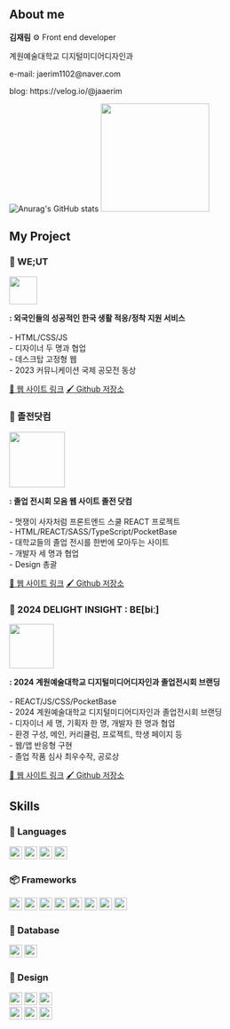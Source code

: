 
<div>
  <h2>About me</h2>
 <p><b>김재림</b> ⚙️ Front end developer</p>
  <p>계원예술대학교 디지털미디어디자인과</p>
<p>e-mail: jaerim1102@naver.com</p>
<p>blog: https://velog.io/@jaaerim </p>

  ![Anurag's GitHub stats](https://github-readme-stats.vercel.app/api?username=jaerim1102&show_icons=true&theme=radical) 
  <img height="195px" src="https://github-readme-stats.vercel.app/api/top-langs/?username=jaerim1102&layout=compact">


<h2>My Project</h2>
<h3>🌈 WE;UT</h3>
<img width="50px" src="https://github.com/user-attachments/assets/18b8dcb8-f73b-4993-a4d7-86c03797dbe6" />
<p><b>: 외국인들의 성공적인 한국 생활 적응/정착 지원 서비스</b> </br>
</br>
- HTML/CSS/JS  </br>
- 디자이너 두 명과 협업  </br>
- 데스크탑 고정형 웹  </br>
- 2023 커뮤니케이션 국제 공모전 동상
</p>

<a href="https://jaerim1102.github.io/WE.UT/">🔗 웹 사이트 링크</a> 
<a href="https://github.com/jaerim1102/WE.UT">🖌️ Github 저장소</a>  


<h3>📘 졸전닷컴</h3>
<img width="100px" src="https://github.com/user-attachments/assets/8b31a1bb-dfce-4ac6-a896-b47f8fc08347"/>
<p><b>: 졸업 전시회 모음 웹 사이트 졸전 닷컴</b></br>
</br>
 - 멋쟁이 사자처럼 프론트엔드 스쿨 REACT 프로젝트 </br>
- HTML/REACT/SASS/TypeScript/PocketBase </br>
- 대학교들의 졸업 전시를 한번에 모아두는 사이트 </br>
- 개발자 세 명과 협업 </br>
- Design 총괄
</p>

<a href="https://jjcom.netlify.app/">🔗 웹 사이트 링크</a> 
<a href="https://github.com/FRONTENDSCHOOL10/LEEKIM?tab=readme-ov-file">🖌️ Github 저장소</a>  


<h3>🧩 2024 DELIGHT INSIGHT : BE[biː] </h3>
<img width="80px" src="https://github.com/user-attachments/assets/19eafec9-94ec-41cf-ba9e-b6c9f34b0f24"/>

<p><b>: 2024 계원예술대학교 디지털미디어디자인과 졸업전시회 브랜딩</b></br>
</br>
- REACT/JS/CSS/PocketBase </br>
- 2024 계원예술대학교 디지털미디어디자인과 졸업전시회 브랜딩 </br>
- 디자이너 세 명, 기획자 한 명, 개발자 한 명과 협업 </br>
- 환경 구성, 메인, 커리큘럼, 프로젝트, 학생 페이지 등 </br>
- 웹/앱 반응형 구현 </br>
- 졸업 작품 심사 최우수작, 공로상
</p>

<a href="https://jaerim1102.github.io/WE.UT/">🔗 웹 사이트 링크</a> 
<a href="https://github.com/jaerim1102/WE.UT">🖌️ Github 저장소</a>  


<h2>Skills</h2>

<h3>📖 Languages</h3>
<img height="23px" src="https://img.shields.io/badge/html5-%23E34F26.svg?style=for-the-badge&logo=html5&logoColor=white" />
<img height="23px" src="https://img.shields.io/badge/css3-%231572B6.svg?style=for-the-badge&logo=css3&logoColor=white" />
<img height="23px" src="https://img.shields.io/badge/javascript-%23323330.svg?style=for-the-badge&logo=javascript&logoColor=%23F7DF1E" />
<img height="23px" src="https://img.shields.io/badge/TypeScript-007ACC?style=for-the-badge&logo=typescript&logoColor=white"/>

<h3>📦 Frameworks</h3>
<img height="23px" src="https://img.shields.io/badge/react-%2320232a.svg?style=for-the-badge&logo=react&logoColor=%2361DAFB" />
<img height="23px" src="https://img.shields.io/badge/React_Router-CA4245?style=for-the-badge&logo=react-router&logoColor=white"/>
<img height="23px" src="https://img.shields.io/badge/tailwindcss-%2338B2AC.svg?style=for-the-badge&logo=tailwind-css&logoColor=white" />
<img height="23px" src="https://img.shields.io/badge/SASS-hotpink.svg?style=for-the-badge&logo=SASS&logoColor=white" />
<img height="23px" src="https://img.shields.io/badge/GSAP-93CF2B?style=for-the-badge&logo=greensock&logoColor=white"/>
<img height="23px" src="https://img.shields.io/badge/Jekyll-CC0000?style=for-the-badge&logo=Jekyll&logoColor=white" />
<img height="23px" src="https://img.shields.io/badge/Node%20js-339933?style=for-the-badge&logo=nodedotjs&logoColor=white" />
<img height="23px" src="https://img.shields.io/badge/Vite-B73BFE?style=for-the-badge&logo=vite&logoColor=FFD62E"/>

<h3>💾 Database</h3>
<img height="23px" src="https://img.shields.io/badge/MongoDB-4EA94B?style=for-the-badge&logo=mongodb&logoColor=white"/>
<img height="23px" src="https://img.shields.io/badge/PocketBase-B8DBE4?style=for-the-badge&logo=PocketBase&logoColor=white" />

<h3>🎀 Design</h3>
<img height="23px" src="https://img.shields.io/badge/Adobe%20After%20Effects-9999FF.svg?style=for-the-badge&logo=Adobe%20After%20Effects&logoColor=white" />
<img height="23px" src="https://img.shields.io/badge/adobe%20illustrator-%23FF9A00.svg?style=for-the-badge&logo=adobe%20illustrator&logoColor=white" />
<img height="23px" src="https://img.shields.io/badge/Adobe%20InDesign-49021F?style=for-the-badge&logo=adobeindesign&logoColor=white" />
</br>
<img height="23px" src="https://img.shields.io/badge/adobe%20photoshop-%2331A8FF.svg?style=for-the-badge&logo=adobe%20photoshop&logoColor=white" />
<img height="23px" src="https://img.shields.io/badge/Adobe%20Premiere%20Pro-9999FF.svg?style=for-the-badge&logo=Adobe%20Premiere%20Pro&logoColor=white" />
<img height="23px" src="https://img.shields.io/badge/figma-%23F24E1E.svg?style=for-the-badge&logo=figma&logoColor=white" />
</div>
